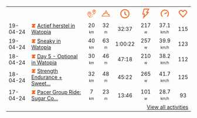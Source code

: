 <table>
    <tr>
        <th></th>
        <th></th>
        <th align="center"><img src="https://raw.githubusercontent.com/robiningelbrecht/strava-activities/master/public/distance.svg" width="30" alt="distance" title="distance"/></th>
        <th align="center"><img src="https://raw.githubusercontent.com/robiningelbrecht/strava-activities/master/public/elevation.svg" width="30" alt="elevation" title="elevation"/></th>
        <th align="center"><img src="https://raw.githubusercontent.com/robiningelbrecht/strava-activities/master/public/time.svg" width="30" alt="time" title="time"/></th>
        <th align="center"><img src="https://raw.githubusercontent.com/robiningelbrecht/strava-activities/master/public/average-watt.svg" width="30" alt="average watts" title="average watts"/></th>
        <th align="center"><img src="https://raw.githubusercontent.com/robiningelbrecht/strava-activities/master/public/average-speed.svg" width="30" alt="average speed" title="average speed"/></th>
        <th align="center"><img src="https://raw.githubusercontent.com/robiningelbrecht/strava-activities/master/public/heart-rate.svg" width="30" alt="average heart rate" title="average heart rate"/></th>
    </tr>
            <tr>
            <td>19-04-24</td>
            <td>
                                <img src="https://raw.githubusercontent.com/robiningelbrecht/strava-activities/master/public/activity-virtual-ride-zwift.svg" width="12" alt="Actief herstel in Watopia" title="Actief herstel in Watopia"/>
<a href="https://www.strava.com/activities/11218803166" title="Kcal: 405 | Gear: None ">Actief herstel in Watopia</a>
            </td>
            <td align="center">20 <sup><sub>km</sub></sup></td>
            <td align="center">32 <sup><sub>m</sub></sup></td>
            <td align="center">32:37</td>
            <td align="center">217 <sup><sub>w</sub></sup></td>
            <td align="center">37.1 <sup><sub>km/h</sub></sup></td>
            <td align="center">115</td>
        </tr>
            <tr>
            <td>19-04-24</td>
            <td>
                                <img src="https://raw.githubusercontent.com/robiningelbrecht/strava-activities/master/public/activity-virtual-ride-zwift.svg" width="12" alt="Sneaky in Watopia" title="Sneaky in Watopia"/>
<a href="https://www.strava.com/activities/11218614026" title="Kcal: 890 | Gear: None ">Sneaky in Watopia</a>
            </td>
            <td align="center">40 <sup><sub>km</sub></sup></td>
            <td align="center">63 <sup><sub>m</sub></sup></td>
            <td align="center">1:00:22</td>
            <td align="center">257 <sup><sub>w</sub></sup></td>
            <td align="center">39.9 <sup><sub>km/h</sub></sup></td>
            <td align="center">123</td>
        </tr>
            <tr>
            <td>18-04-24</td>
            <td>
                                <img src="https://raw.githubusercontent.com/robiningelbrecht/strava-activities/master/public/activity-virtual-ride-zwift.svg" width="12" alt="Day 5 - Optional in Watopia" title="Day 5 - Optional in Watopia"/>
<a href="https://www.strava.com/activities/11212366113" title="Kcal: 569 | Gear: None ">Day 5 - Optional in Watopia</a>
            </td>
            <td align="center">30 <sup><sub>km</sub></sup></td>
            <td align="center">46 <sup><sub>m</sub></sup></td>
            <td align="center">47:18</td>
            <td align="center">210 <sup><sub>w</sub></sup></td>
            <td align="center">38.2 <sup><sub>km/h</sub></sup></td>
            <td align="center">112</td>
        </tr>
            <tr>
            <td>18-04-24</td>
            <td>
                                <img src="https://raw.githubusercontent.com/robiningelbrecht/strava-activities/master/public/activity-virtual-ride-zwift.svg" width="12" alt="Strength Endurance + Sweet Spot in Watopia" title="Strength Endurance + Sweet Spot in Watopia"/>
<a href="https://www.strava.com/activities/11212025436" title="Kcal: 689 | Gear: None ">Strength Endurance + Sweet...</a>
            </td>
            <td align="center">32 <sup><sub>km</sub></sup></td>
            <td align="center">48 <sup><sub>m</sub></sup></td>
            <td align="center">45:22</td>
            <td align="center">265 <sup><sub>w</sub></sup></td>
            <td align="center">41.7 <sup><sub>km/h</sub></sup></td>
            <td align="center">125</td>
        </tr>
            <tr>
            <td>17-04-24</td>
            <td>
                                <img src="https://raw.githubusercontent.com/robiningelbrecht/strava-activities/master/public/activity-virtual-ride-zwift.svg" width="12" alt="Pacer Group Ride: Sugar Cookie in Watopia with Maria" title="Pacer Group Ride: Sugar Cookie in Watopia with Maria"/>
<a href="https://www.strava.com/activities/11205099576" title="Kcal: 79 | Gear: None ">Pacer Group Ride: Sugar Co...</a>
            </td>
            <td align="center">7 <sup><sub>km</sub></sup></td>
            <td align="center">23 <sup><sub>m</sub></sup></td>
            <td align="center">13:46</td>
            <td align="center">101 <sup><sub>w</sub></sup></td>
            <td align="center">28.7 <sup><sub>km/h</sub></sup></td>
            <td align="center">93</td>
        </tr>
                <tr>
            <td colspan="8" align="right"><a href="https://github.com/robiningelbrecht/strava-activities#activities">View all activities</a></td>
        </tr>
    </table>
